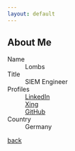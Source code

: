 ```yaml
---
layout: default
---
```


## About Me

<dl>
<dt>Name</dt>
<dd>Lombs</dd>
<dt>Title</dt>
<dd>SIEM Engineer</dd>
<dt>Profiles</dt>
<dd><a href="https://de.linkedin.com/public-profile/in/daniel-lombardo-17806463">LinkedIn</a></dd>
<dd><a href="https://www.xing.com/profile/Daniel_Lombardo2">Xing</a></dd>
<dd><a href="{{ site.github.owner_url }}">GitHub</a></dd>
<dt>Country</dt>
<dd>Germany</dd>
</dl>

[back](./)
